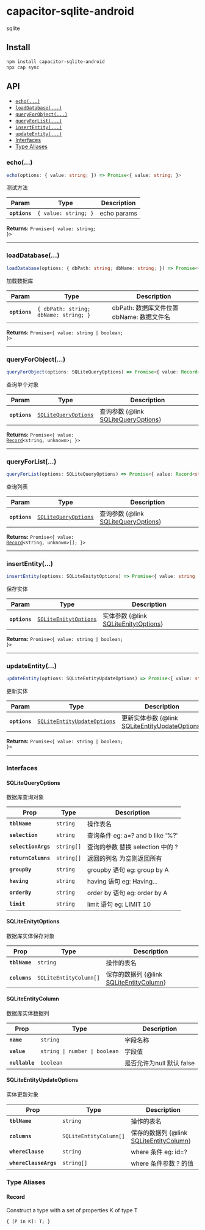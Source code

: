 # capacitor-sqlite-android

sqlite

## Install

```bash
npm install capacitor-sqlite-android
npx cap sync
```

## API

<docgen-index>

* [`echo(...)`](#echo)
* [`loadDatabase(...)`](#loaddatabase)
* [`queryForObject(...)`](#queryforobject)
* [`queryForList(...)`](#queryforlist)
* [`insertEntity(...)`](#insertentity)
* [`updateEntity(...)`](#updateentity)
* [Interfaces](#interfaces)
* [Type Aliases](#type-aliases)

</docgen-index>

<docgen-api>
<!--Update the source file JSDoc comments and rerun docgen to update the docs below-->

### echo(...)

```typescript
echo(options: { value: string; }) => Promise<{ value: string; }>
```

测试方法

| Param         | Type                            | Description |
| ------------- | ------------------------------- | ----------- |
| **`options`** | <code>{ value: string; }</code> | echo params |

**Returns:** <code>Promise&lt;{ value: string; }&gt;</code>

--------------------


### loadDatabase(...)

```typescript
loadDatabase(options: { dbPath: string; dbName: string; }) => Promise<{ value: string | boolean; }>
```

加载数据库

| Param         | Type                                             | Description                   |
| ------------- | ------------------------------------------------ | ----------------------------- |
| **`options`** | <code>{ dbPath: string; dbName: string; }</code> | dbPath: 数据库文件位置 dbName: 数据文件名 |

**Returns:** <code>Promise&lt;{ value: string | boolean; }&gt;</code>

--------------------


### queryForObject(...)

```typescript
queryForObject(options: SQLiteQueryOptions) => Promise<{ value: Record<string, unknown>; }>
```

查询单个对象

| Param         | Type                                                              | Description                                                       |
| ------------- | ----------------------------------------------------------------- | ----------------------------------------------------------------- |
| **`options`** | <code><a href="#sqlitequeryoptions">SQLiteQueryOptions</a></code> | 查询参数 {@link <a href="#sqlitequeryoptions">SQLiteQueryOptions</a>} |

**Returns:** <code>Promise&lt;{ value: <a href="#record">Record</a>&lt;string, unknown&gt;; }&gt;</code>

--------------------


### queryForList(...)

```typescript
queryForList(options: SQLiteQueryOptions) => Promise<{ value: Record<string, unknown>[]; }>
```

查询列表

| Param         | Type                                                              | Description                                                       |
| ------------- | ----------------------------------------------------------------- | ----------------------------------------------------------------- |
| **`options`** | <code><a href="#sqlitequeryoptions">SQLiteQueryOptions</a></code> | 查询参数 {@link <a href="#sqlitequeryoptions">SQLiteQueryOptions</a>} |

**Returns:** <code>Promise&lt;{ value: <a href="#record">Record</a>&lt;string, unknown&gt;[]; }&gt;</code>

--------------------


### insertEntity(...)

```typescript
insertEntity(options: SQLiteEnitytOptions) => Promise<{ value: string | boolean; }>
```

保存实体

| Param         | Type                                                                | Description                                                         |
| ------------- | ------------------------------------------------------------------- | ------------------------------------------------------------------- |
| **`options`** | <code><a href="#sqliteenitytoptions">SQLiteEnitytOptions</a></code> | 实体参数 {@link <a href="#sqliteenitytoptions">SQLiteEnitytOptions</a>} |

**Returns:** <code>Promise&lt;{ value: string | boolean; }&gt;</code>

--------------------


### updateEntity(...)

```typescript
updateEntity(options: SQLiteEntityUpdateOptions) => Promise<{ value: string | boolean; }>
```

更新实体

| Param         | Type                                                                            | Description                                                                       |
| ------------- | ------------------------------------------------------------------------------- | --------------------------------------------------------------------------------- |
| **`options`** | <code><a href="#sqliteentityupdateoptions">SQLiteEntityUpdateOptions</a></code> | 更新实体参数 {@link <a href="#sqliteentityupdateoptions">SQLiteEntityUpdateOptions</a>} |

**Returns:** <code>Promise&lt;{ value: string | boolean; }&gt;</code>

--------------------


### Interfaces


#### SQLiteQueryOptions

数据库查询对象

| Prop                | Type                  | Description                  |
| ------------------- | --------------------- | ---------------------------- |
| **`tblName`**       | <code>string</code>   | 操作表名                         |
| **`selection`**     | <code>string</code>   | 查询条件 eg: a=? and b like '%?' |
| **`selectionArgs`** | <code>string[]</code> | 查询的参数 替换 selection 中的 ?      |
| **`returnColumns`** | <code>string[]</code> | 返回的列名 为空则返回所有                |
| **`groupBy`**       | <code>string</code>   | groupby 语句 eg: group by A    |
| **`having`**        | <code>string</code>   | having 语句 eg: Having...      |
| **`orderBy`**       | <code>string</code>   | order by 语句 eg: order by A   |
| **`limit`**         | <code>string</code>   | limit 语句 eg: LIMIT 10        |


#### SQLiteEnitytOptions

数据库实体保存对象

| Prop          | Type                              | Description                                                         |
| ------------- | --------------------------------- | ------------------------------------------------------------------- |
| **`tblName`** | <code>string</code>               | 操作的表名                                                               |
| **`columns`** | <code>SQLiteEntityColumn[]</code> | 保存的数据列 {@link <a href="#sqliteentitycolumn">SQLiteEntityColumn</a>} |


#### SQLiteEntityColumn

数据库实体数据列

| Prop           | Type                                     | Description        |
| -------------- | ---------------------------------------- | ------------------ |
| **`name`**     | <code>string</code>                      | 字段名称               |
| **`value`**    | <code>string \| number \| boolean</code> | 字段值                |
| **`nullable`** | <code>boolean</code>                     | 是否允许为null 默认 false |


#### SQLiteEntityUpdateOptions

实体更新对象

| Prop                  | Type                              | Description                                                         |
| --------------------- | --------------------------------- | ------------------------------------------------------------------- |
| **`tblName`**         | <code>string</code>               | 操作的表名                                                               |
| **`columns`**         | <code>SQLiteEntityColumn[]</code> | 保存的数据列 {@link <a href="#sqliteentitycolumn">SQLiteEntityColumn</a>} |
| **`whereClause`**     | <code>string</code>               | where 条件 eg: id=?                                                   |
| **`whereClauseArgs`** | <code>string[]</code>             | where 条件参数 ? 的值                                                     |


### Type Aliases


#### Record

Construct a type with a set of properties K of type T

<code>{ [P in K]: T; }</code>

</docgen-api>
